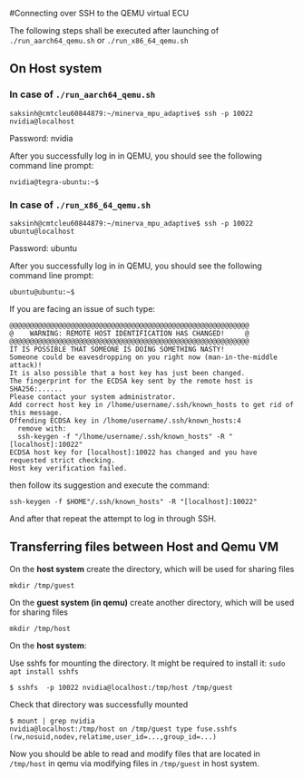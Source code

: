 #Connecting over SSH to the QEMU virtual ECU

The following steps shall be executed after launching of `./run_aarch64_qemu.sh` or `./run_x86_64_qemu.sh`

## On Host system

### In case of `./run_aarch64_qemu.sh`
```
saksinh@cmtcleu60844879:~/minerva_mpu_adaptive$ ssh -p 10022 nvidia@localhost
```
Password: nvidia

After you successfully log in in QEMU, you should see the following command line prompt:
```
nvidia@tegra-ubuntu:~$
```

### In case of `./run_x86_64_qemu.sh`
```
saksinh@cmtcleu60844879:~/minerva_mpu_adaptive$ ssh -p 10022 ubuntu@localhost
```
Password: ubuntu

After you successfully log in in QEMU, you should see the following command line prompt:
```
ubuntu@ubuntu:~$
```


If you are facing an issue of such type:
```
@@@@@@@@@@@@@@@@@@@@@@@@@@@@@@@@@@@@@@@@@@@@@@@@@@@@@@@@@@@
@    WARNING: REMOTE HOST IDENTIFICATION HAS CHANGED!     @
@@@@@@@@@@@@@@@@@@@@@@@@@@@@@@@@@@@@@@@@@@@@@@@@@@@@@@@@@@@
IT IS POSSIBLE THAT SOMEONE IS DOING SOMETHING NASTY!
Someone could be eavesdropping on you right now (man-in-the-middle attack)!
It is also possible that a host key has just been changed.
The fingerprint for the ECDSA key sent by the remote host is
SHA256:......
Please contact your system administrator.
Add correct host key in /lhome/username/.ssh/known_hosts to get rid of this message.
Offending ECDSA key in /lhome/username/.ssh/known_hosts:4
  remove with:
  ssh-keygen -f "/lhome/username/.ssh/known_hosts" -R "[localhost]:10022"
ECDSA host key for [localhost]:10022 has changed and you have requested strict checking.
Host key verification failed.
```

then follow its suggestion and execute the command:
```
ssh-keygen -f $HOME"/.ssh/known_hosts" -R "[localhost]:10022"
```

And after that repeat the attempt to log in through SSH.


## Transferring files between Host and Qemu VM

On the **host system** create the directory, which will be used for sharing files
```
mkdir /tmp/guest
```

On the **guest system (in qemu)** create another directory, which will be used for sharing files
```
mkdir /tmp/host
```

On the **host system**:

Use sshfs for mounting the directory. It might be required to install it: `sudo apt install sshfs`
```
$ sshfs  -p 10022 nvidia@localhost:/tmp/host /tmp/guest
```

Check that directory was successfully mounted
```
$ mount | grep nvidia
nvidia@localhost:/tmp/host on /tmp/guest type fuse.sshfs (rw,nosuid,nodev,relatime,user_id=...,group_id=...)
```

Now you should be able to read and modify files that are located in `/tmp/host` in qemu via modifying files in
`/tmp/guest` in host system.
